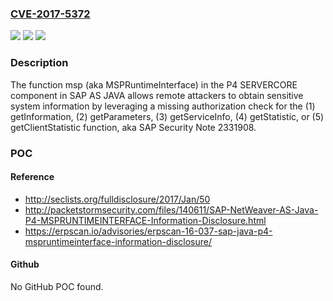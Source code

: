 ### [CVE-2017-5372](https://cve.mitre.org/cgi-bin/cvename.cgi?name=CVE-2017-5372)
![](https://img.shields.io/static/v1?label=Product&message=n%2Fa&color=blue)
![](https://img.shields.io/static/v1?label=Version&message=n%2Fa&color=blue)
![](https://img.shields.io/static/v1?label=Vulnerability&message=n%2Fa&color=brighgreen)

### Description

The function msp (aka MSPRuntimeInterface) in the P4 SERVERCORE component in SAP AS JAVA allows remote attackers to obtain sensitive system information by leveraging a missing authorization check for the (1) getInformation, (2) getParameters, (3) getServiceInfo, (4) getStatistic, or (5) getClientStatistic function, aka SAP Security Note 2331908.

### POC

#### Reference
- http://seclists.org/fulldisclosure/2017/Jan/50
- http://packetstormsecurity.com/files/140611/SAP-NetWeaver-AS-Java-P4-MSPRUNTIMEINTERFACE-Information-Disclosure.html
- https://erpscan.io/advisories/erpscan-16-037-sap-java-p4-mspruntimeinterface-information-disclosure/

#### Github
No GitHub POC found.

